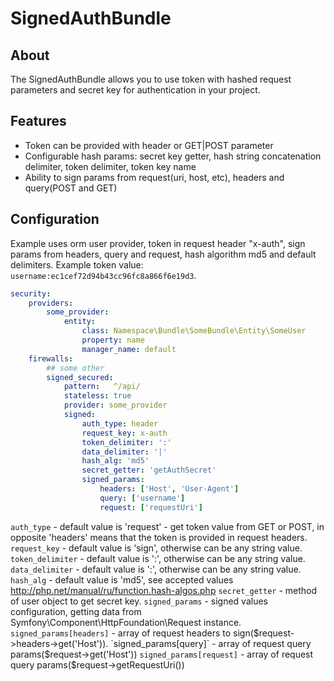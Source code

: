 # SignedAuthBundle

## About

The SignedAuthBundle allows you to use token with hashed request parameters and secret key for authentication in your project.

## Features

* Token can be provided with header or GET|POST parameter
* Configurable hash params: secret key getter, hash string concatenation delimiter, token delimiter, token key name
* Ability to sign params from request(uri, host, etc), headers and query(POST and GET)

## Configuration

Example uses orm user provider, token in request header "x-auth", sign params from headers, query and request, 
hash algorithm md5 and default delimiters.
Example token value: `username:ec1cef72d94b43cc96fc8a866f6e19d3`.

 
```yaml
security:
    providers:
        some_provider:
            entity:
                class: Namespace\Bundle\SomeBundle\Entity\SomeUser
                property: name
                manager_name: default
    firewalls:
        ## some other
        signed_secured:
            pattern:   ^/api/
            stateless: true
            provider: some_provider
            signed:
                auth_type: header
                request_key: x-auth
                token_delimiter: ':'
                data_delimiter: '|'
                hash_alg: 'md5'
                secret_getter: 'getAuthSecret'
                signed_params:
                    headers: ['Host', 'User-Agent']
                    query: ['username']
                    request: ['requestUri']
```

`auth_type` - default value is 'request' - get token value from GET or POST, in opposite 'headers' means that the token is provided in request headers.
`request_key` - default value is 'sign', otherwise can be any string value.
`token_delimiter` - default value is ':', otherwise can be any string value.
`data_delimiter` - default value is ':', otherwise can be any string value.
`hash_alg` - default value is 'md5', see accepted values http://php.net/manual/ru/function.hash-algos.php
`secret_getter` - method of user object to get secret key.
`signed_params` - signed values configuration, getting data from Symfony\Component\HttpFoundation\Request instance.
`signed_params[headers]` - array of request headers to sign($request->headers->get('Host')). 
`signed_params[query]` - array of request query params($request->get('Host'))
`signed_params[request]` - array of request query params($request->getRequestUri())
